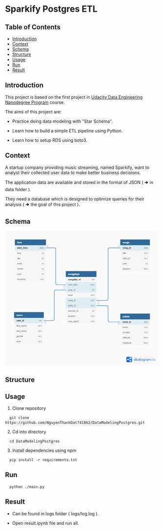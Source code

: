 # Sparkify Postgres ETL

## Table of Contents

- [Introduction](#introduction)
- [Context](#context)
- [Schema](#schema)
- [Structure](#structure)
- [Usage](#usage)
- [Run](#run)
- [Result](#result)

## Introduction

This project is based on the first project in [Udacity Data Engineering Nanodegree Program](https://www.udacity.com/course/data-engineer-nanodegree--nd027) course.

The aims of this project are:

- Practice doing data modeling with "Star Schema".

- Learn how to build a simple ETL pipeline using Python.

- Learn how to setup RDS using boto3.

## Context

A startup company providing music streaming, named Sparkify, want to analyst their collected user data to make better business decisions.

The application data are available and stored in the format of JSON ( 🠊 in data folder ).

They need a database which is designed to optimize queries for their analysis ( 🠊 the goal of this project ).

## Schema

![alt text](./attachment/schema.png)

## Structure

## Usage

1. Clone repository

```
  git clone https://github.com/NguyenThanhDat741862/DataModelingPostgres.git
```

2. Cd into directory

```
  cd DataModelingPostgres
```

3. Install dependencies using npm

```
  pip install -r requirements.txt
```

## Run

```
  python ./main.py
```

## Result

- Can be found in logs folder ( logs/log.log ).

- Open result.ipynb file and run all.
